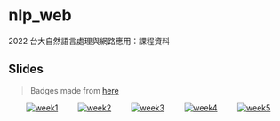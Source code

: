 # nlp_web
2022 台大自然語言處理與網路應用：課程資料

## Slides

> Badges made from [here](https://shields.io/#your-badge)

<div align="center">
<a href="https://htmlpreview.github.io/?https://github.com/lopentu/nlp_web/blob/main/slides/week1.html" target="_blank"><img alt="week1" src="https://img.shields.io/badge/slides-week1-ff0000" /></a> &emsp;&emsp;
<a href="https://htmlpreview.github.io/?https://github.com/lopentu/nlp_web/blob/main/slides/week2.html" target="_blank"><img alt="week2" src="https://img.shields.io/badge/slides-week2-ff8800" /></a> &emsp;&emsp;
<a href="https://htmlpreview.github.io/?https://github.com/lopentu/nlp_web/blob/main/slides/week3.html" target="_blank"><img alt="week3" src="https://img.shields.io/badge/slides-week3-ffff00" /></a> &emsp;&emsp;
<a href="https://htmlpreview.github.io/?https://github.com/lopentu/nlp_web/blob/main/slides/week4.html" target="_blank"><img alt="week4" src="https://img.shields.io/badge/slides-week4-88ff00" /></a> &emsp;&emsp;
<a href="https://htmlpreview.github.io/?https://github.com/lopentu/nlp_web/blob/main/slides/week5.html" target="_blank"><img alt="week5" src="https://img.shields.io/badge/slides-week5-00ff00" /></a>
</div>

